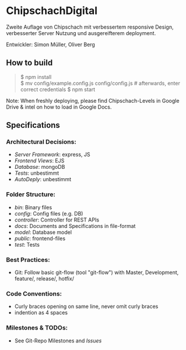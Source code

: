 # ChipschachDigital

Zweite Auflage von Chipschach mit verbessertem responsive Design, verbesserter Server Nutzung und ausgereifterem deployment.

Entwickler: Simon Müller, Oliver Berg

## How to build

> $ npm install<br>
> $ mv config/example.config.js config/config.js  # afterwards, enter correct credentials
> $ npm start

Note: When freshly deploying, please find Chipschach-Levels in Google Drive & intel on how to load in Google Docs.

## Specifications

### Architectural Decisions:
- _Server Framework_: express, JS
- _Frontend Views_: EJS
- _Database_: mongoDB
- _Tests_: unbestimmt
- _AutoDeply_: unbestimmt

### Folder Structure:
- _bin_: Binary files
- _config_: Config files (e.g. DB)
- _controller_: Controller for REST APIs
- _docs_: Documents and Specifications in file-format
- _model_: Database model
- _public_: frontend-files
- _test_: Tests

### Best Practices:
- Git: Follow basic git-flow (tool "git-flow") with Master, Development, feature/, release/, hotfix/

### Code Conventions:
- Curly braces opening on same line, never omit curly braces
- indention as 4 spaces

### Milestones & TODOs:
- See Git-Repo Milestones and *Issues*

